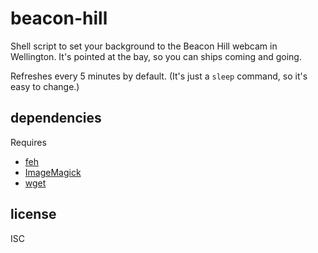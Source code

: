 # beacon-hill

Shell script to set your background to the Beacon Hill webcam in Wellington.
It's pointed at the bay, so you can ships coming and going.

Refreshes every 5 minutes by default. (It's just a `sleep` command, so it's easy to change.)

## dependencies

Requires

- [feh](https://feh.finalrewind.org/)
- [ImageMagick](https://imagemagick.org/index.php)
- [wget](https://www.gnu.org/software/wget/)

## license

ISC
